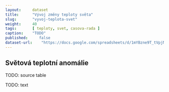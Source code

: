 ```yaml
---
layout:     dataset
title:      "Vývoj změny teploty světa"
slug:       "vyvoj-teplota-svet"
weight:     40
tags:       [ teploty, svet, casova-rada ]
caption:    "TODO"
published:     false
dataset-url:    "https://docs.google.com/spreadsheets/d/1mYBzne9T_tVpjNFmBuv1e6tNlUAVtADoQNGRJjuiyE4/edit?usp=sharing"
---
```

<div class="section"><div class="container" markdown="1">

## Světová teplotní anomálie

TODO: source table

TODO: text
